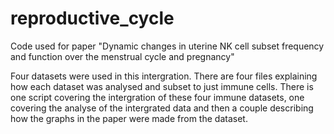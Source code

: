 # reproductive_cycle
Code used for paper "Dynamic changes in uterine NK cell subset frequency and function over the menstrual cycle and pregnancy"


Four datasets were used in this intergration. There are four files explaining how each dataset was analysed and subset to just immune cells. There is one script covering the intergration of these four immune datasets, one covering the analyse of the intergrated data and then a couple describing how the graphs in the paper were made from the dataset.
